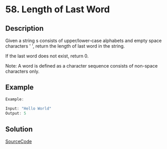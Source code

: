 # 58. Length of Last Word

## Description

Given a string s consists of upper/lower-case alphabets and empty space characters ' ', return the length of last word in the string.

If the last word does not exist, return 0.

Note: A word is defined as a character sequence consists of non-space characters only.

## Example

```javascript
Example:

Input: "Hello World"
Output: 5
```

## Solution

[SourceCode](./solution.js)